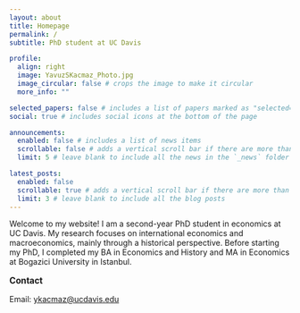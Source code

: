 ```yaml
---
layout: about
title: Homepage
permalink: /
subtitle: PhD student at UC Davis

profile:
  align: right
  image: YavuzSKacmaz_Photo.jpg
  image_circular: false # crops the image to make it circular
  more_info: ""

selected_papers: false # includes a list of papers marked as "selected={true}"
social: true # includes social icons at the bottom of the page

announcements:
  enabled: false # includes a list of news items
  scrollable: false # adds a vertical scroll bar if there are more than 3 news items
  limit: 5 # leave blank to include all the news in the `_news` folder

latest_posts:
  enabled: false
  scrollable: true # adds a vertical scroll bar if there are more than 3 new posts items
  limit: 3 # leave blank to include all the blog posts
---
```


Welcome to my website! I am a second-year PhD student in economics at UC Davis. My research focuses on international economics and macroeconomics, mainly through a historical perspective. Before starting my PhD, I completed my BA in Economics and History and MA in Economics at Bogazici University in Istanbul.

<p style="font-size: 1.1em; font-weight: bold; margin-top: 1em;">Contact</p>

Email: <a href="mailto:ykacmaz@ucdavis.edu">ykacmaz@ucdavis.edu</a>


